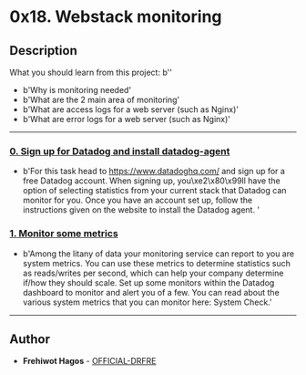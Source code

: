 # 0x18. Webstack monitoring

## Description
What you should learn from this project:
b''
* b'Why is monitoring needed'
* b'What are the 2 main area of monitoring'
* b'What are access logs for a web server (such as Nginx)'
* b'What are error logs for a web server (such as Nginx)'

---

### [0. Sign up for Datadog and install datadog-agent](./0-setup_datadog)
* b'For this task head to https://www.datadoghq.com/ and sign up for a free Datadog account. When signing up, you\xe2\x80\x99ll have the option of selecting statistics from your current stack that Datadog can monitor for you. Once you have an account set up, follow the instructions given on the website to install the Datadog agent. '


### [1. Monitor some metrics](./2-setup_datadog)
* b'Among the litany of data your monitoring service can report to you are system metrics. You can use these metrics to determine statistics such as reads/writes per second, which can help your company determine if/how they should scale. Set up some monitors within the Datadog dashboard to monitor and alert you of a few. You can read about the various system metrics that you can monitor here: System Check.'


---

## Author
* **Frehiwot Hagos** - [OFFICIAL-DRFRE](https://github.com/OFFICIAL-DRFRE)
